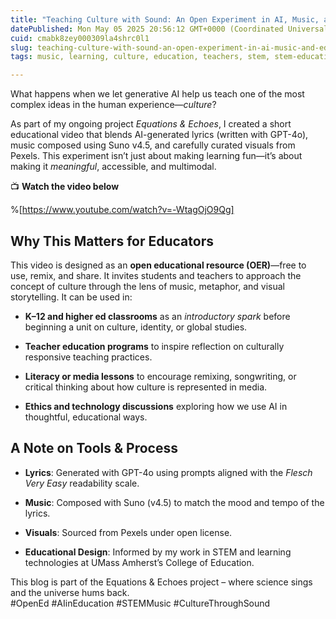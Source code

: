 ```yaml
---
title: "Teaching Culture with Sound: An Open Experiment in AI, Music, and Education"
datePublished: Mon May 05 2025 20:56:12 GMT+0000 (Coordinated Universal Time)
cuid: cmabk8zey000309la4shrc0l1
slug: teaching-culture-with-sound-an-open-experiment-in-ai-music-and-education
tags: music, learning, culture, education, teachers, stem, stem-education

---
```


What happens when we let generative AI help us teach one of the most complex ideas in the human experience—*culture*?

As part of my ongoing project *Equations & Echoes*, I created a short educational video that blends AI-generated lyrics (written with GPT-4o), music composed using Suno v4.5, and carefully curated visuals from Pexels. This experiment isn’t just about making learning fun—it’s about making it *meaningful*, accessible, and multimodal.

📺 **Watch the video below**

%[https://www.youtube.com/watch?v=-WtagOjO9Qg] 

## Why This Matters for Educators

This video is designed as an **open educational resource (OER)**—free to use, remix, and share. It invites students and teachers to approach the concept of culture through the lens of music, metaphor, and visual storytelling. It can be used in:

* **K–12 and higher ed classrooms** as an *introductory spark* before beginning a unit on culture, identity, or global studies.
    
* **Teacher education programs** to inspire reflection on culturally responsive teaching practices.
    
* **Literacy or media lessons** to encourage remixing, songwriting, or critical thinking about how culture is represented in media.
    
* **Ethics and technology discussions** exploring how we use AI in thoughtful, educational ways.
    

## A Note on Tools & Process

* **Lyrics**: Generated with GPT-4o using prompts aligned with the *Flesch Very Easy* readability scale.
    
* **Music**: Composed with Suno (v4.5) to match the mood and tempo of the lyrics.
    
* **Visuals**: Sourced from Pexels under open license.
    
* **Educational Design**: Informed by my work in STEM and learning technologies at UMass Amherst’s College of Education.
    

This blog is part of the Equations & Echoes project – where science sings and the universe hums back.  
#OpenEd #AIinEducation #STEMMusic #CultureThroughSound